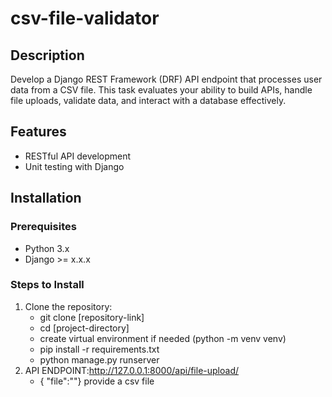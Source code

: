 # csv-file-validator


## Description  
Develop a Django REST Framework (DRF) API endpoint that processes user data from a CSV
file. This task evaluates your ability to build APIs, handle file uploads, validate data, and
interact with a database effectively.
## Features  
- RESTful API development   
- Unit testing with Django  

## Installation  

### Prerequisites  
- Python 3.x  
- Django >= x.x.x  

### Steps to Install  
1. Clone the repository:  
   - git clone [repository-link]
   - cd [project-directory]
   - create virtual environment if needed (python -m venv venv)
   - pip install -r requirements.txt  
   - python manage.py runserver
2. API ENDPOINT:http://127.0.0.1:8000/api/file-upload/
    - {
    "file":""}
  provide a csv file 

